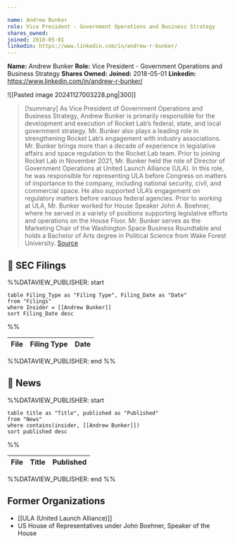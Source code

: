 ```yaml
---

name: Andrew Bunker
role: Vice President - Government Operations and Business Strategy
shares_owned: 
joined: 2018-05-01
linkedin: https://www.linkedin.com/in/andrew-r-bunker/
---
```


**Name:** Andrew Bunker
**Role:** Vice President - Government Operations and Business Strategy
**Shares Owned:** 
**Joined:** 2018-05-01
**Linkedin:** https://www.linkedin.com/in/andrew-r-bunker/

![[Pasted image 20241127003228.png|300]]

>[!summary]
As Vice President of Government Operations and Business Strategy, Andrew Bunker is primarily responsible for the development and execution of Rocket Lab’s federal, state, and local government strategy. Mr. Bunker also plays a leading role in strengthening Rocket Lab’s engagement with industry associations. Mr. Bunker brings more than a decade of experience in legislative affairs and space regulation to the Rocket Lab team. Prior to joining Rocket Lab in November 2021, Mr. Bunker held the role of Director of Government Operations at United Launch Alliance (ULA). In this role, he was responsible for representing ULA before Congress on matters of importance to the company, including national security, civil, and commercial space. He also supported ULA’s engagement on regulatory matters before various federal agencies. Prior to working at ULA, Mr. Bunker worked for House Speaker John A. Boehner, where he served in a variety of positions supporting legislative efforts and operations on the House Floor. Mr. Bunker serves as the Marketing Chair of the Washington Space Business Roundtable and holds a Bachelor of Arts degree in Political Science from Wake Forest University.
[Source](https://www.rocketlabusa.com/about/team/)

## 💼 SEC Filings
%%DATAVIEW_PUBLISHER: start
```
table Filing_Type as "Filing Type", Filing_Date as "Date"
from "Filings"
where Insider = [[Andrew Bunker]]
sort Filing_Date desc

```
%%

| File | Filing Type | Date |
| ---- | ----------- | ---- |

%%DATAVIEW_PUBLISHER: end %%

## 📰 News
%%DATAVIEW_PUBLISHER: start
```
table title as "Title", published as "Published"
from "News"
where contains(insider, [[Andrew Bunker]])
sort published desc
```
%%

| File | Title | Published |
| ---- | ----- | --------- |

%%DATAVIEW_PUBLISHER: end %%

## Former Organizations

-  [[ULA (United Launch Alliance)]]
-  US House of Representatives under John Boehner, Speaker of the House
